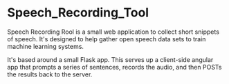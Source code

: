 # Speech_Recording_Tool

Speech Recording Rool is a small web application to collect short snippets of speech. It's designed to help gather open speech data sets to train machine learning systems.

It's based around a small Flask app. This serves up a client-side angular app that prompts a series of sentences, records the audio, and then POSTs the results back to the server.

